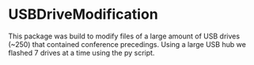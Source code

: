 # USBDriveModification

This package was build to modify files of a large amount of USB drives (~250) that contained conference precedings. Using a large USB hub we flashed 7 drives at a time using the py script.

